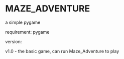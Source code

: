 # MAZE_ADVENTURE
a simple pygame

requirement: pygame

version:

v1.0 - the basic game, can run Maze_Adventure to play
